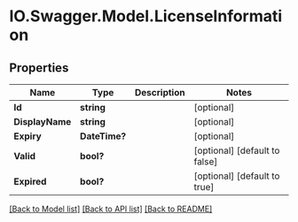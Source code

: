 # IO.Swagger.Model.LicenseInformation
## Properties

Name | Type | Description | Notes
------------ | ------------- | ------------- | -------------
**Id** | **string** |  | [optional] 
**DisplayName** | **string** |  | [optional] 
**Expiry** | **DateTime?** |  | [optional] 
**Valid** | **bool?** |  | [optional] [default to false]
**Expired** | **bool?** |  | [optional] [default to true]

[[Back to Model list]](../README.md#documentation-for-models) [[Back to API list]](../README.md#documentation-for-api-endpoints) [[Back to README]](../README.md)

